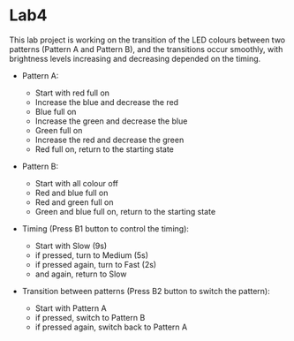 # Lab4
This lab project is working on the transition of the LED colours between two patterns (Pattern A and Pattern B), and the transitions occur smoothly, with brightness levels increasing and decreasing depended on the timing.

- Pattern A:
  - Start with red full on
  - Increase the blue and decrease the red
  - Blue full on
  - Increase the green and decrease the blue
  - Green full on
  - Increase the red and decrease the green
  - Red full on, return to the starting state

- Pattern B:
  - Start with all colour off
  - Red and blue full on
  - Red and green full on
  - Green and blue full on, return to the starting state

- Timing (Press B1 button to control the timing):
  - Start with Slow (9s)
  - if pressed, turn to Medium (5s)
  - if pressed again, turn to Fast (2s)
  - and again, return to Slow
  
- Transition between patterns (Press B2 button to switch the pattern):
  - Start with Pattern A
  - if pressed, switch to Pattern B
  - if pressed again, switch back to Pattern A

